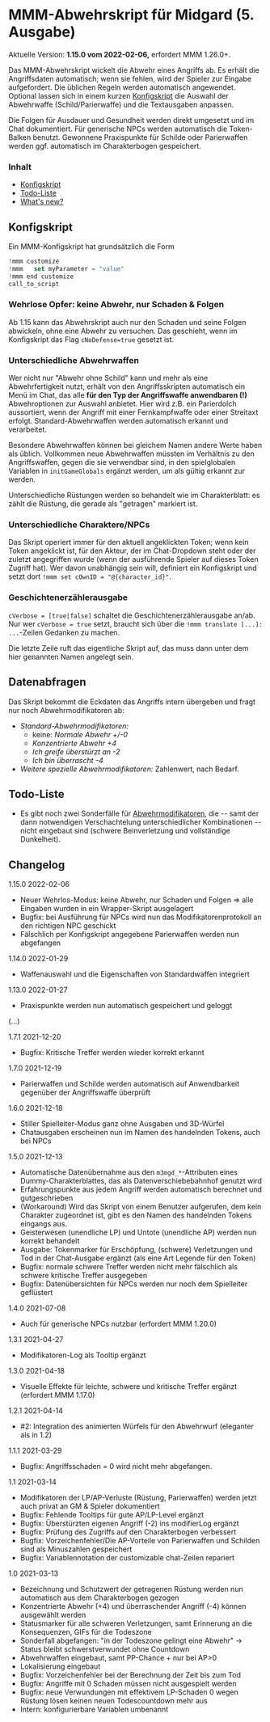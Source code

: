 # MMM-Abwehrskript für Midgard (5. Ausgabe)

Aktuelle Version: **1.15.0 vom 2022-02-06,** erfordert MMM 1.26.0+.

Das MMM-Abwehrskript wickelt die Abwehr eines Angriffs ab. Es erhält die Angriffsdaten automatisch; wenn sie fehlen, wird der Spieler zur Eingabe aufgefordert. Die üblichen Regeln werden automatisch angewendet. Optional lassen sich in einem kurzen [Konfigskript](#konfigskript) die Auswahl der Abwehrwaffe (Schild/Parierwaffe) und die Textausgaben anpassen. 

Die Folgen für Ausdauer und Gesundheit werden direkt umgesetzt und im Chat dokumentiert. Für generische NPCs werden automatisch die Token-Balken benutzt. Gewonnene Praxispunkte für Schilde oder Parierwaffen werden ggf. automatisch im Charakterbogen gespeichert.

### Inhalt

- [Konfigskript](#konfigskript)
- [Todo-Liste](#todo-liste)
- [What's new?](#changelog)


## Konfigskript

Ein MMM-Konfigskript hat grundsätzlich die Form

```javascript
!mmm customize
!mmm   set myParameter = "value"
!mmm end customize
call_to_script
```

### Wehrlose Opfer: keine Abwehr, nur Schaden & Folgen

Ab 1.15 kann das Abwehrskript auch nur den Schaden und seine Folgen abwickeln, ohne eine Abwehr zu versuchen. Das geschieht, wenn im Konfigskript das Flag `cNoDefense=true` gesetzt ist.

### Unterschiedliche Abwehrwaffen

Wer nicht nur "Abwehr ohne Schild" kann und mehr als eine Abwehrfertigkeit nutzt, erhält von den Angriffsskripten automatisch ein Menü im Chat, das alle **für den Typ der Angriffswaffe anwendbaren (!)** Abwehroptionen zur Auswahl anbietet. Hier wird z.B. ein Parierdolch aussortiert, wenn der Angriff mit einer Fernkampfwaffe oder einer Streitaxt erfolgt. Standard-Abwehrwaffen werden automatisch erkannt und verarbeitet.

Besondere Abwehrwaffen können bei gleichem Namen andere Werte haben als üblich. Vollkommen neue Abwehrwaffen müssten im Verhältnis zu den Angriffswaffen, gegen die sie verwendbar sind, in den spielglobalen Variablen in `initGameGlobals` ergänzt werden, um als gültig erkannt zur werden.

Unterschiedliche Rüstungen werden so behandelt wie im Charakterblatt: es zählt die Rüstung, die gerade als "getragen" markiert ist.

### Unterschiedliche Charaktere/NPCs

Das Skript operiert immer für den aktuell angeklickten Token; wenn kein Token angeklickt ist, für den Akteur, der im Chat-Dropdown steht oder der zuletzt angegriffen wurde (wenn der ausführende Spieler auf dieses Token Zugriff hat). Wer davon unabhängig sein will, definiert ein Konfigskript und setzt dort `!mmm set cOwnID = "@{character_id}"`. 

### Geschichtenerzählerausgabe

`cVerbose = [true|false]` schaltet die Geschichtenerzählerausgabe an/ab. Nur wer `cVerbose = true` setzt, braucht sich über die `!mmm translate [...]: ...`-Zeilen Gedanken zu machen.

Die letzte Zeile ruft das eigentliche Skript auf, das muss dann unter dem hier genannten Namen angelegt sein.


## Datenabfragen

Das Skript bekommt die Eckdaten das Angriffs intern übergeben und fragt nur noch Abwehrmodifikatoren ab:
- *Standard-Abwehrmodifikatoren:*
  -  keine: *Normale Abwehr +/-0*
  - *Konzentrierte Abwehr +4*
  - *Ich greife überstürzt an -2*
  - *Ich bin überrascht -4*
- *Weitere spezielle Abwehrmodifikatoren:* Zahlenwert, nach Bedarf.


## Todo-Liste

- Es gibt noch zwei Sonderfälle für [Abwehrmodifikatoren](https://midgard.alienn.net/doku.php?id=abwehr_nahkampf_boni_und_malusse), die -- samt der dann notwendigen Verschachtelung unterschiedlicher Kombinationen -- nicht eingebaut sind (schwere Beinverletzung und vollständige Dunkelheit).


## Changelog

1.15.0 2022-02-06

- Neuer Wehrlos-Modus: keine Abwehr, nur Schaden und Folgen => alle Eingaben wurden in ein Wrapper-Skript ausgelagert
- Bugfix: bei Ausführung für NPCs wird nun das Modifikatorenprotokoll an den richtigen NPC geschickt
- Fälschlich per Konfigskript angegebene Parierwaffen werden nun abgefangen

1.14.0 2022-01-29

- Waffenauswahl und die Eigenschaften von Standardwaffen integriert

1.13.0 2022-01-27

- Praxispunkte werden nun automatisch gespeichert und geloggt

(...)

1.7.1 2021-12-20

- Bugfix: Kritische Treffer werden wieder korrekt erkannt

1.7.0 2021-12-19

- Parierwaffen und Schilde werden automatisch auf Anwendbarkeit gegenüber der Angriffswaffe überprüft

1.6.0 2021-12-18

- Stiller Spielleiter-Modus ganz ohne Ausgaben und 3D-Würfel
- Chatausgaben erscheinen nun im Namen des handelnden Tokens, auch bei NPCs

1.5.0 2021-12-13

- Automatische Datenübernahme aus den `m3mgd_*`-Attributen eines Dummy-Charakterblattes, das als Datenverschiebebahnhof genutzt wird
- Erfahrungspunkte aus jedem Angriff werden automatisch berechnet und gutgeschrieben
- (Workaround) Wird das Skript von einem Benutzer aufgerufen, dem kein Charakter zugeordnet ist, gibt es den Namen des handelnden Tokens eingangs aus.
- Geisterwesen (unendliche LP) und Untote (unendliche AP) werden nun korrekt behandelt
- Ausgabe: Tokenmarker für Erschöpfung, (schwere) Verletzungen und Tod in der Chat-Ausgabe ergänzt (als eine Art Legende für den Token)
- Bugfix: normale schwere Treffer werden nicht mehr fälschlich als schwere kritische Treffer ausgegeben
- Bugfix: Datenübersichten für NPCs werden nur noch dem Spielleiter geflüstert

1.4.0 2021-07-08

- Auch für generische NPCs nutzbar (erfordert MMM 1.20.0)

1.3.1 2021-04-27

- Modifikatoren-Log als Tooltip ergänzt

1.3.0 2021-04-18

- Visuelle Effekte für leichte, schwere und kritische Treffer ergänzt (erfordert MMM 1.17.0)

1.2.1 2021-04-14

- #2: Integration des animierten Würfels für den Abwehrwurf (eleganter als in 1.2)

1.1.1 2021-03-29

- Bugfix: Angriffsschaden = 0 wird nicht mehr abgefangen.

1.1 2021-03-14

- Modifikatoren der LP/AP-Verluste (Rüstung, Parierwaffen) werden jetzt auch privat an GM & Spieler dokumentiert
- Bugfix: Fehlende Tooltips für gute AP/LP-Level ergänzt
- Bugfix: Überstürzten eigenen Angriff (-2) ins modifierLog ergänzt
- Bugfix: Prüfung des Zugriffs auf den Charakterbogen verbessert
- Bugfix: Vorzeichenfehler/Die AP-Vorteile von Parierwaffen und Schilden sind als Minuszahlen gespeichert
- Bugfix: Variablennotation der customizable chat-Zeilen repariert

1.0 2021-03-13

- Bezeichnung und Schutzwert der getragenen Rüstung werden nun automatisch aus dem Charakterbogen gezogen
- Konzentrierte Abwehr (+4) und überraschender Angriff (-4) können ausgewählt werden
- Statusmarker für alle schweren Verletzungen, samt Erinnerung an die Konsequenzen, GIFs für die Todeszone
- Sonderfall abgefangen: "in der Todeszone gelingt eine Abwehr" -> Status bleibt schwerstverwundet ohne Countdown
- Abwehrwaffen eingebaut, samt PP-Chance + nur bei AP>0
- Lokalisierung eingebaut
- Bugfix: Vorzeichenfehler bei der Berechnung der Zeit bis zum Tod
- Bugfix: Angriffe mit 0 Schaden müssen nicht ausgespielt werden
- Bugfix: neue Verwundungen mit effektivem LP-Schaden 0 wegen Rüstung lösen keinen neuen Todescountdown mehr aus
- Intern: konfigurierbare Variablen umbenannt
